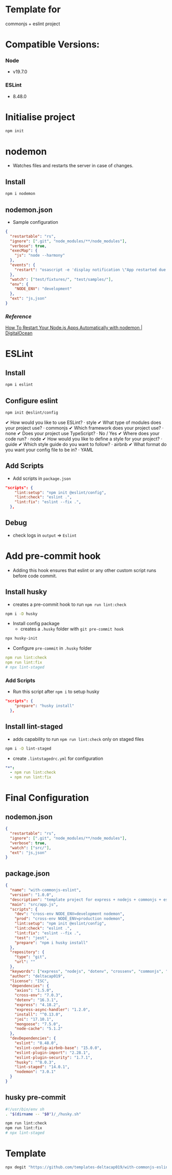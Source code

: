 # Template for

commonjs + eslint project

# Compatible Versions:

### Node

- v19.7.0

### ESLint

- 8.48.0

# Initialise project

```bash
npm init
```

# nodemon

- Watches files and restarts the server in case of changes.

## Install

```jsx
npm i nodemon
```

## nodemon.json

- Sample configuration

```json
{
  "restartable": "rs",
  "ignore": [".git", "node_modules/**/node_modules"],
  "verbose": true,
  "execMap": {
    "js": "node --harmony"
  },
  "events": {
    "restart": "osascript -e 'display notification \"App restarted due to:\n'$FILENAME'\" with title \"nodemon\"'"
  },
  "watch": ["test/fixtures/", "test/samples/"],
  "env": {
    "NODE_ENV": "development"
  },
  "ext": "js,json"
}
```

### _Reference_

[How To Restart Your Node.js Apps Automatically with nodemon | DigitalOcean](https://www.digitalocean.com/community/tutorials/workflow-nodemon)

# ESLint

## Install

```bash
npm i eslint
```

## Configure eslint

```bash
npm init @eslint/config
```

✔ How would you like to use ESLint? · style
✔ What type of modules does your project use? · commonjs
✔ Which framework does your project use? · none
✔ Does your project use TypeScript? · No / Yes
✔ Where does your code run? · node
✔ How would you like to define a style for your project? · guide
✔ Which style guide do you want to follow? · airbnb
✔ What format do you want your config file to be in? · YAML

## Add Scripts

- Add scripts in `package.json`

```json
"scripts": {
    "lint:setup": "npm init @eslint/config",
    "lint:check": "eslint .",
    "lint:fix": "eslint --fix .",
  },
```

## Debug

- check logs in `output` ⇒ `Eslint`

# Add pre-commit hook

- Adding this hook ensures that eslint or any other custom script runs before code commit.

## Install husky

- creates a pre-commit hook to run `npm run lint:check`

```bash
npm i -D husky
```

- Install config package
  - creates a `.husky` folder with `git pre-commit hook`

```bash
npx husky-init
```

- Configure `pre-commit` in `.husky` folder

```yaml
npm run lint:check
npm run lint:fix
# npx lint-staged
```

### Add Scripts

- Run this script after `npm i` to setup husky

```json
"scripts": {
    "prepare": "husky install"
  },
```

## Install lint-staged

- adds capability to run `npm run lint:check` only on staged files

```bash
npm i -D lint-staged
```

- create `.lintstagedrc.yml` for configuration

```yaml
"*":
  - npm run lint:check
  - npm run lint:fix
```

# Final Configuration

## nodemon.json

```json
{
  "restartable": "rs",
  "ignore": [".git", "node_modules/**/node_modules"],
  "verbose": true,
  "watch": ["src/"],
  "ext": "js,json"
}
```

## package.json

```json
{
  "name": "with-commonjs-eslint",
  "version": "1.0.0",
  "description": "template project for express + nodejs + commonjs + eslint",
  "main": "src/app.js",
  "scripts": {
    "dev": "cross-env NODE_ENV=development nodemon",
    "prod": "cross-env NODE_ENV=production nodemon",
    "lint:setup": "npm init @eslint/config",
    "lint:check": "eslint .",
    "lint:fix": "eslint --fix .",
    "test": "jest",
    "prepare": "npm i husky install"
  },
  "repository": {
    "type": "git",
    "url": ""
  },
  "keywords": ["express", "nodejs", "dotenv", "crossenv", "commonjs", "eslint"],
  "author": "deltacap019",
  "license": "ISC",
  "dependencies": {
    "axios": "1.5.0",
    "cross-env": "7.0.3",
    "dotenv": "16.3.1",
    "express": "4.18.2",
    "express-async-handler": "1.2.0",
    "install": "^0.13.0",
    "joi": "17.10.1",
    "mongoose": "7.5.0",
    "node-cache": "5.1.2"
  },
  "devDependencies": {
    "eslint": "8.48.0",
    "eslint-config-airbnb-base": "15.0.0",
    "eslint-plugin-import": "2.28.1",
    "eslint-plugin-security": "1.7.1",
    "husky": "^8.0.3",
    "lint-staged": "14.0.1",
    "nodemon": "3.0.1"
  }
}
```

## husky pre-commit

```bash
#!/usr/bin/env sh
. "$(dirname -- "$0")/_/husky.sh"

npm run lint:check
npm run lint:fix
# npx lint-staged
```

# Template

```bash
npx degit "https://github.com/templates-deltacap019/with-commonjs-eslint.git" "my_proj"
```

